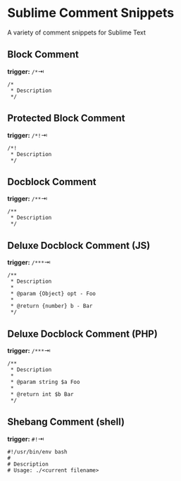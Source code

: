 # Sublime Comment Snippets

A variety of comment snippets for Sublime Text

## Block Comment

**trigger:** `/*`⇥

```
/*
 * Description
 */
```

## Protected Block Comment

**trigger:** `/*!`⇥

```
/*!
 * Description
 */
```

## Docblock Comment

**trigger:** `/**`⇥

```
/**
 * Description
 */
```

## Deluxe Docblock Comment (JS)

**trigger:** `/***`⇥

```
/**
 * Description
 *
 * @param {Object} opt - Foo
 *
 * @return {number} b - Bar
 */
```

## Deluxe Docblock Comment (PHP)

**trigger:** `/***`⇥

```
/**
 * Description
 *
 * @param string $a Foo
 *
 * @return int $b Bar
 */
```

## Shebang Comment (shell)

**trigger:** `#!`⇥

```
#!/usr/bin/env bash
#
# Description
# Usage: ./<current filename>
```
